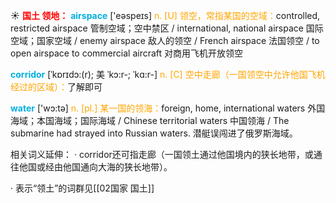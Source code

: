 ☀ <font color="red">**国土 领地：**</font>
<font color="sky blue">**airspace**</font> ['eəspeɪs] 
<font color="orange">n. [U] 领空，常指某国的空域：</font>controlled, restricted airspace 管制空域；空中禁区 / international, national airspace 国际空域；国家空域 / enemy airspace 敌人的领空 / French airspace 法国领空 / to open airspace to commercial aircraft 对商用飞机开放领空
           
<font color="sky blue">**corridor**</font> [ˈkɒrɪdɔ:(r); 美 ˈkɔ:r-; ˈkɑ:r-]
<font color="orange">n. [C] 空中走廊（一国领空中允许他国飞机经过的区域）：</font>了解即可

<font color="sky blue">**water**</font> ['wɔ:tə] 
<font color="orange">n. [pl.] 某一国的领海：</font>foreign, home, international waters 外国海域；本国海域；国际海域 / Chinese territorial waters 中国领海 / The submarine had strayed into Russian waters. 潜艇误闯进了俄罗斯海域。

相关词义延伸：
· corridor还可指走廊（一国领土通过他国境内的狭长地带，或通往他国或经由他国通向大海的狭长地带）。

· 表示“领土”的词群见[[02国家 国土]]

